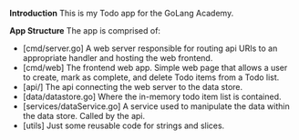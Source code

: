 **Introduction**
This is my Todo app for the GoLang Academy. 

**App Structure**
The app is comprised of:
- [cmd/server.go] A web server responsible for routing api URIs to an appropriate handler and hosting the web frontend.
- [cmd/web] The frontend web app. Simple web page that allows a user to create, mark as complete, and delete Todo items from a Todo list.
- [api/] The api connecting the web server to the data store.
- [data/datastore.go] Where the in-memory todo item list is contained.
- [services/dataService.go] A service used to manipulate the data within the data store. Called by the api.
- [utils] Just some reusable code for strings and slices.
